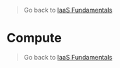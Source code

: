 > Go back to [IaaS Fundamentals](0-iaasfundamentals.md#delivery-guide)

# Compute











> Go back to [IaaS Fundamentals](0-iaasfundamentals.md#delivery-guide)